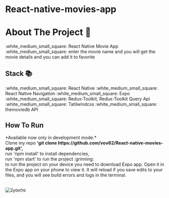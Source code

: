 # React-native-movies-app
<h1>About The Project 🙋</h1>
:white_medium_small_square: React Native Movie App </br>
:white_medium_small_square: enter the movie name and you will get the movie details and you can add it to favorite 
</br>
<h2>Stack 📚</h2>
:white_medium_small_square: React Native
:white_medium_small_square: React Native Navigation
:white_medium_small_square: Expo
:white_medium_small_square: Redux-Toolkit, Redux-Toolkit Query Api 
:white_medium_small_square: Tatilwindcss
:white_medium_small_square: themoviedb API
<h2>How To Run </h2>
*Available now only in development mode.*
</br>
Clone my repo <strong> 'git clone https://github.com/vov62/React-native-movies-app.git',</strong>
</br>
run 'npm install' to install dependencies,
</br> 
run 'npm start' to run the project  :grinning:
</br>
to run the project on your device you need to download Expo app.
Open it in the Expo app on your phone to view it. It will reload if you save edits to your files, and you will see build errors and logs in the terminal.
</br>
</br>

![פלאפון2](https://github.com/vov62/React-native-movies-app/assets/71568364/42f4afdd-6f72-4207-9dfa-f322d64f560c)
</br>


